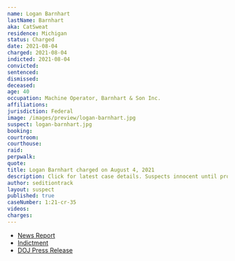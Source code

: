 ```yaml
---
name: Logan Barnhart
lastName: Barnhart
aka: CatSweat
residence: Michigan
status: Charged
date: 2021-08-04
charged: 2021-08-04
indicted: 2021-08-04
convicted:
sentenced:
dismissed:
deceased:
age: 40
occupation: Machine Operator, Barnhart & Son Inc.
affiliations:
jurisdiction: Federal
image: /images/preview/logan-barnhart.jpg
suspect: logan-barnhart.jpg
booking:
courtroom:
courthouse:
raid:
perpwalk:
quote:
title: Logan Barnhart charged on August 4, 2021
description: Click for latest case details. Suspects innocent until proven guilty.
author: seditiontrack
layout: suspect
published: true
caseNumber: 1:21-cr-35
videos:
charges:
---
```


- [News Report](https://www.huffpost.com/entry/logan-barnhart-trump-capitol-attack-fbi-arrest_n_6086e1b3e4b02e74d21d4a28?ztc)
- [Indictment](https://www.justice.gov/usao-dc/case-multi-defendant/file/1425176/download)
- [DOJ Press Release](https://www.justice.gov/usao-dc/pr/michigan-and-tennessee-men-arrested-assault-law-enforcement-during-jan-6-capitol-breach)
